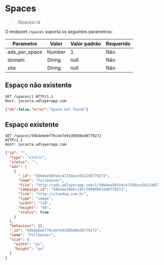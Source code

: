 # Spaces
>/Spaces/:id

O endpoint ```/spaces``` suporta os seguintes parametros:

|Parametro    |Valor |Valor padrão|Requerido|
|-------------|------|------------|---------|
|ads_per_space|Number|1           |Não      |
|domain       |String|null        |Não      |
|site         |String|null        |Não      |

## Espaço não existente
```http
GET /spaces/1 HTTP/1.1
Host: jocasta.adlayerapp.com
```

```json
{"ok":false,"error":"Space not found"}
```

## Espaço existente

```http
GET /spaces/50b4ebebf76c4e7e91d8560ed8779272
HTTP/1.1
Host: jocasta.adlayerapp.com
```

```json
{"id": "",
  "type": "static",
  "status": "",
  "ads": [
    {
      "_id": "50b4ee58fe4c47338ace5612d8779272",
      "name": "Fullbanner",
      "file": "http://ads.adlayerapp.com/1/50b4ee58fe4c47338ace5612d8779272.jpg?version=50b8b2713918e",
      "campaign_id": "50b4ee20ebcc4fcf9800561bd8779272",
      "link": "http://slumdog.com.br",
      "type": "image",
      "width": "728",
      "height": "90",
      "status": true
    }
  ],
  "behaviour": {},
  "_id": "50b4ebebf76c4e7e91d8560ed8779272",
  "name": "Fullbanner",
  "size": {
    "width": "px",
    "height": "px"
  }
}
```